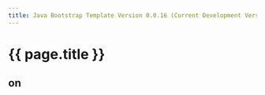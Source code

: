 ```yaml
---
title: Java Bootstrap Template Version 0.0.16 (Current Development Version)
---
```

# {{ page.title }}

## on 

